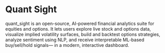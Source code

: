 # Quant Sight
quant_sight is an open-source, AI-powered financial analytics suite for equities and options. It lets users explore live stock and options data, visualize implied volatility surfaces, build and backtest options strategies, analyze sentiment using NLP, and receive interpretable ML-based buy/sell/hold signals— in a modern, interactive dashboard.
